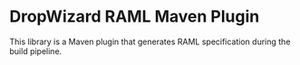 # DropWizard RAML Maven Plugin

This library is a Maven plugin that generates RAML specification during the build pipeline.
